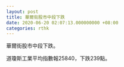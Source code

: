 ```yaml
---
layout: post
title: 華爾街股市中段下跌
date: 2020-06-20 02:07:13.000000000 +08:00
categories: rthk
---
```


華爾街股市中段下跌。

道瓊斯工業平均指數報25840，下跌239點。
